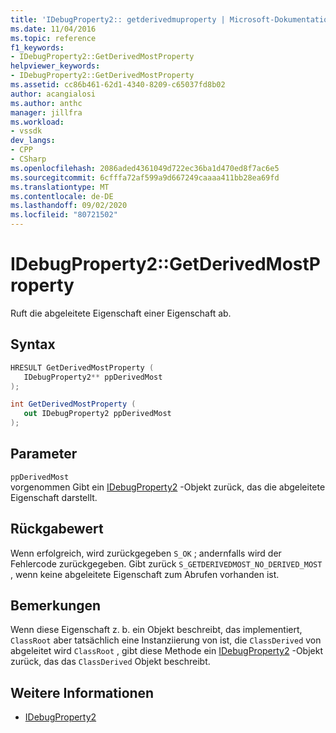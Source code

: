 ```yaml
---
title: 'IDebugProperty2:: getderivedmuproperty | Microsoft-Dokumentation'
ms.date: 11/04/2016
ms.topic: reference
f1_keywords:
- IDebugProperty2::GetDerivedMostProperty
helpviewer_keywords:
- IDebugProperty2::GetDerivedMostProperty
ms.assetid: cc86b461-62d1-4340-8209-c65037fd8b02
author: acangialosi
ms.author: anthc
manager: jillfra
ms.workload:
- vssdk
dev_langs:
- CPP
- CSharp
ms.openlocfilehash: 2086aded4361049d722ec36ba1d470ed8f7ac6e5
ms.sourcegitcommit: 6cfffa72af599a9d667249caaaa411bb28ea69fd
ms.translationtype: MT
ms.contentlocale: de-DE
ms.lasthandoff: 09/02/2020
ms.locfileid: "80721502"
---
```

# <a name="idebugproperty2getderivedmostproperty"></a>IDebugProperty2::GetDerivedMostProperty
Ruft die abgeleitete Eigenschaft einer Eigenschaft ab.

## <a name="syntax"></a>Syntax

```cpp
HRESULT GetDerivedMostProperty ( 
   IDebugProperty2** ppDerivedMost
);
```

```csharp
int GetDerivedMostProperty ( 
   out IDebugProperty2 ppDerivedMost
);
```

## <a name="parameters"></a>Parameter
`ppDerivedMost`\
vorgenommen Gibt ein [IDebugProperty2](../../../extensibility/debugger/reference/idebugproperty2.md) -Objekt zurück, das die abgeleitete Eigenschaft darstellt.

## <a name="return-value"></a>Rückgabewert
 Wenn erfolgreich, wird zurückgegeben `S_OK` ; andernfalls wird der Fehlercode zurückgegeben. Gibt zurück `S_GETDERIVEDMOST_NO_DERIVED_MOST` , wenn keine abgeleitete Eigenschaft zum Abrufen vorhanden ist.

## <a name="remarks"></a>Bemerkungen
 Wenn diese Eigenschaft z. b. ein Objekt beschreibt, das implementiert, `ClassRoot` aber tatsächlich eine Instanziierung von ist, die `ClassDerived` von abgeleitet wird `ClassRoot` , gibt diese Methode ein [IDebugProperty2](../../../extensibility/debugger/reference/idebugproperty2.md) -Objekt zurück, das das `ClassDerived` Objekt beschreibt.

## <a name="see-also"></a>Weitere Informationen
- [IDebugProperty2](../../../extensibility/debugger/reference/idebugproperty2.md)
